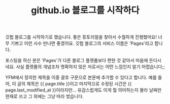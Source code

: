 ﻿---
title: "github.io 블로그를 시작하다"
execerpt: "GitHub Blog 서비스인 github.io 블로그를 드디어 시작했습니다."

categories:
  - Blog
tags:
  - Blog
last_modified_at: 2020-04-13T08:06:00-05:00
---

깃헙 블로그를 시작하기로 했습니다.
좋은 튜토리얼을 찾아서 수월하게 진행했어요!
너무 기쁘고 이런 사수 만나면 좋겠어요.
깃헙 블로그의 서비스 이름은 'Pages'라고 합니다.

포스팅을 하신 분은 'Pages'가 다른 블로그 플랫폼보다 편한 것 같아서 마음에 든다시네요.
사실 플랫폼의 개념조차 명확하지 않은 저로서는 어떤 느낌인지 알기 어렵습니다;;

YFM에서 정의한 제목을 이중 괄호 구문으로 본문에 추가할 수 있다고 합니다.
예를 들어, 이 글의 제목은 {{ page.title }}이고
마지막으로 수정된 시간은 {{ page.last_modified_at }}이라지만... 유감스럽게도 이게 뭘 의미하는지 몰라 날짜만 현재로 쓰고 그 외에는 그냥 따라 썼습니다.